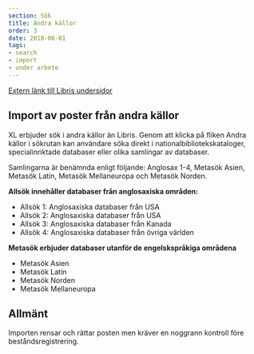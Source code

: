 ```yaml
---
section: Sök
title: Andra källor
order: 3
date: 2018-06-01
tags:
- search
- import
- under arbete
---
```


[Extern länk till Libris undersidor](http://www.kb.se/libris/katalogisering/Metaproxy/)

## Import av poster från andra källor

XL erbjuder sök i andra källor än Libris. Genom att klicka på fliken Andra källor i sökrutan kan användare söka direkt i nationalbibliotekskataloger, specialinriktade databaser eller olika samlingar av databaser. 

Samlingarna är benämnda enligt följande: Anglosax 1-4, Metasök Asien, Metasök Latin, Metasök Mellaneuropa och Metasök Norden. 

**Allsök innehåller databaser från anglosaxiska områden:**

* Allsök 1: Anglosaxiska databaser från USA
* Allsök 2: Anglosaxiska databaser från USA
* Allsök 3: Anglosaxiska databaser från Kanada
* Allsök 4: Anglosaxiska databaser från övriga världen

**Metasök erbjuder databaser utanför de engelskspråkiga områdena**

* Metasök Asien
* Metasök Latin
* Metasök Norden
* Metasök Mellaneuropa

## Allmänt
Importen rensar och rättar posten men kräver en noggrann kontroll före beståndsregistrering.
